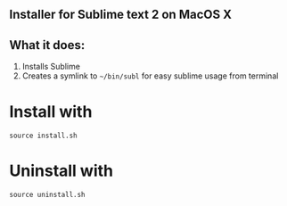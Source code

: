 ## Installer for Sublime text 2 on MacOS X

## What it does:
 1. Installs Sublime
 2. Creates a symlink to `~/bin/subl` for easy sublime usage from terminal

# Install with
`source install.sh`

# Uninstall with
`source uninstall.sh`

 